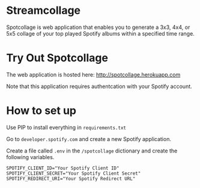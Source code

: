 # Streamcollage
Spotcollage is web application that enables you to generate a 3x3, 4x4, or 5x5 collage of your top played Spotify albums within a specified time range.

# Try Out Spotcollage
The web application is hosted here:
http://spotcollage.herokuapp.com

Note that this application requires authentcation with your Spotify account.

# How to set up
Use PIP to install everything in ```requirements.txt```

Go to ```developer.spotify.com``` and create a new Spotify application.

Create a file called ```.env``` in the ```/spotcollage``` dictionary and create the following variables.

```
SPOTIFY_CLIENT_ID="Your Spotify Client ID"
SPOTIFY_CLIENT_SECRET="Your Spotify Client Secret"
SPOTIFY_REDIRECT_URI="Your Spotify Redirect URL"
```
